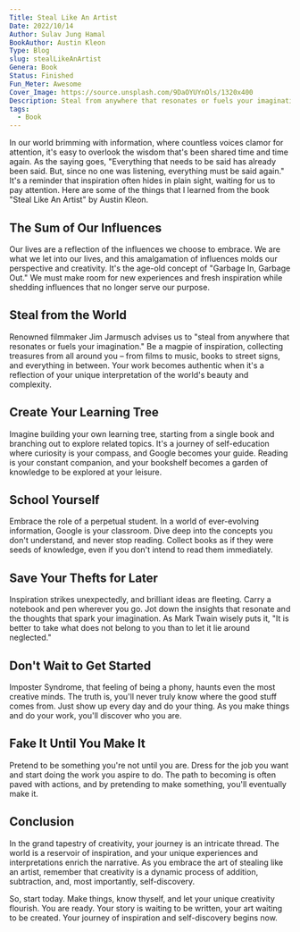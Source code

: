 ```yaml
---
Title: Steal Like An Artist
Date: 2022/10/14
Author: Sulav Jung Hamal
BookAuthor: Austin Kleon
Type: Blog
slug: stealLikeAnArtist
Genera: Book
Status: Finished
Fun_Meter: Awesome
Cover_Image: https://source.unsplash.com/9DaOYUYnOls/1320x400
Description: Steal from anywhere that resonates or fuels your imagination. Devour old films, new films, music, books, paintings, photographs, poems, dreams, random conversations, architecture, bridges, street signs, trees, clouds, bodies of water, light and shadows. Select only things to steal from that speak directly to your soul. If you do this, your work will be authentic. - Jim Jarmusch.
tags:
  - Book
---
```



In our world brimming with information, where countless voices clamor for attention, it's easy to overlook the wisdom that's been shared time and time again. As the saying goes, "Everything that needs to be said has already been said. But, since no one was listening, everything must be said again." It's a reminder that inspiration often hides in plain sight, waiting for us to pay attention. Here are some of the things that I learned from the book "Steal Like An Artist" by Austin Kleon. 

## The Sum of Our Influences

Our lives are a reflection of the influences we choose to embrace. We are what we let into our lives, and this amalgamation of influences molds our perspective and creativity. It's the age-old concept of "Garbage In, Garbage Out." We must make room for new experiences and fresh inspiration while shedding influences that no longer serve our purpose.

## Steal from the World

Renowned filmmaker Jim Jarmusch advises us to "steal from anywhere that resonates or fuels your imagination." Be a magpie of inspiration, collecting treasures from all around you – from films to music, books to street signs, and everything in between. Your work becomes authentic when it's a reflection of your unique interpretation of the world's beauty and complexity.

## Create Your Learning Tree

Imagine building your own learning tree, starting from a single book and branching out to explore related topics. It's a journey of self-education where curiosity is your compass, and Google becomes your guide. Reading is your constant companion, and your bookshelf becomes a garden of knowledge to be explored at your leisure.

## School Yourself

Embrace the role of a perpetual student. In a world of ever-evolving information, Google is your classroom. Dive deep into the concepts you don't understand, and never stop reading. Collect books as if they were seeds of knowledge, even if you don't intend to read them immediately.

## Save Your Thefts for Later

Inspiration strikes unexpectedly, and brilliant ideas are fleeting. Carry a notebook and pen wherever you go. Jot down the insights that resonate and the thoughts that spark your imagination. As Mark Twain wisely puts it, "It is better to take what does not belong to you than to let it lie around neglected."

## Don't Wait to Get Started

Imposter Syndrome, that feeling of being a phony, haunts even the most creative minds. The truth is, you'll never truly know where the good stuff comes from. Just show up every day and do your thing. As you make things and do your work, you'll discover who you are.

## Fake It Until You Make It

Pretend to be something you're not until you are. Dress for the job you want and start doing the work you aspire to do. The path to becoming is often paved with actions, and by pretending to make something, you'll eventually make it.


## Conclusion
In the grand tapestry of creativity, your journey is an intricate thread. The world is a reservoir of inspiration, and your unique experiences and interpretations enrich the narrative. As you embrace the art of stealing like an artist, remember that creativity is a dynamic process of addition, subtraction, and, most importantly, self-discovery.

So, start today. Make things, know thyself, and let your unique creativity flourish. You are ready. Your story is waiting to be written, your art waiting to be created. Your journey of inspiration and self-discovery begins now.
